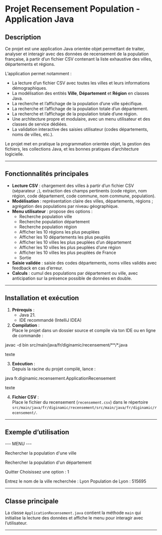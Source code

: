 # Projet Recensement Population - Application Java

## Description

Ce projet est une application Java orientée objet permettant de traiter, analyser et interagir avec des données de recensement de la population française, à partir d’un fichier CSV contenant la liste exhaustive des villes, départements et régions.

L’application permet notamment :
- La lecture d’un fichier CSV avec toutes les villes et leurs informations démographiques.
- La modélisation des entités **Ville**, **Département** et **Région** en classes Java.
- La recherche et l’affichage de la population d’une ville spécifique.
- La recherche et l’affichage de la population totale d’un département.
- La recherche et l’affichage de la population totale d’une région.
- Une architecture propre et modulaire, avec un menu utilisateur et des classes de service dédiées.
- La validation interactive des saisies utilisateur (codes départements, noms de villes, etc.).

Le projet met en pratique la programmation orientée objet, la gestion des fichiers, les collections Java, et les bonnes pratiques d’architecture logicielle.

---


## Fonctionnalités principales

- **Lecture CSV** : chargement des villes à partir d’un fichier CSV (séparateur `;`), extraction des champs pertinents (code région, nom région, code département, code commune, nom commune, population).
- **Modélisation** : représentation claire des villes, départements, régions ; agrégation des populations par niveau géographique.
- **Menu utilisateur** : propose des options :  
  - Recherche population ville  
  - Recherche population département  
  - Recherche population région  
  - Afficher les 10 régions les plus peuplées  
  - Afficher les 10 départements les plus peuplés 
  - Afficher les 10 villes les plus peuplées d’un département 
  - Afficher les 10 villes les plus peuplées d’une région 
  - Afficher les 10 villes les plus peuplées de France 
  - Sortie
- **Saisie validée** : saisie des codes départements, noms villes validés avec feedback en cas d’erreur.
- **Calculs** : cumul des populations par département ou ville, avec anticipation sur la présence possible de données en double.

---

## Installation et exécution

1. **Prérequis** :
    - Java 21.
    - IDE recommandé (IntelliJ IDEA) 
2. **Compilation** :  
   Place le projet dans un dossier source et compile via ton IDE ou en ligne de commande :

javac -d bin src/main/java/fr/diginamic/recensement/**/*.java

texte

3. **Exécution** :  
   Depuis la racine du projet compilé, lance :

java fr.diginamic.recensement.ApplicationRecensement

texte

4. **Fichier CSV** :  
   Place le fichier du recensement (`recensement.csv`) dans le répertoire `src/main/java/fr/diginamic/recensement/src/main/java/fr/diginamic/recensement/`.

---

## Exemple d’utilisation

--- MENU ---

Rechercher la population d'une ville

Rechercher la population d'un département

Quitter
Choisissez une option : 1

Entrez le nom de la ville recherchée : Lyon
Population de Lyon : 515695


---

## Classe principale

La classe `ApplicationRecensement.java` contient la méthode `main` qui initialise la lecture des données et affiche le menu pour interagir avec l’utilisateur.

---
